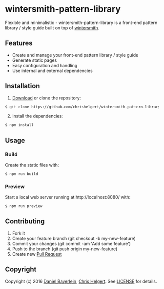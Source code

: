 # wintersmith-pattern-library

Flexible and minimalistic - wintersmith-pattern-library is a front-end pattern library / style guide built on top of [wintersmith](https://github.com/jnordberg/wintersmith).

## Features

* Create and manage your front-end pattern library / style guide
* Generate static pages
* Easy configuration and handling
* Use internal and external dependencies

## Installation

1. [Download](../../archive/master.zip) or clone the repository:

  ```bash
  $ git clone https://github.com/chrishelgert/wintersmith-pattern-library.git
  ```

2. Install the dependencies:

  ```bash
  $ npm install
  ```

## Usage

### Build

Create the static files with:

```bash
$ npm run build
```

### Preview

Start a local web server running at http://localhost:8080/ with:

```bash
$ npm run preview
```

## Contributing

1. Fork it
2. Create your feature branch (git checkout -b my-new-feature)
3. Commit your changes (git commit -am 'Add some feature')
4. Push to the branch (git push origin my-new-feature)
5. Create new [Pull Request](../../pull/new/master)

## Copyright

Copyright (c) 2016 [Daniel Bayerlein](https://github.com/danielbayerlein), [Chris Helgert](https://github.com/chrishelgert). See [LICENSE](./LICENSE) for details.
